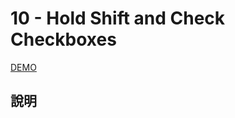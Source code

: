 # 10 - Hold Shift and Check Checkboxes

[DEMO](https://iamysj.github.io/Javascript30/10%20-%20Hold%20Shift%20and%20Check%20Checkboxes/index-START.html)

## 說明

